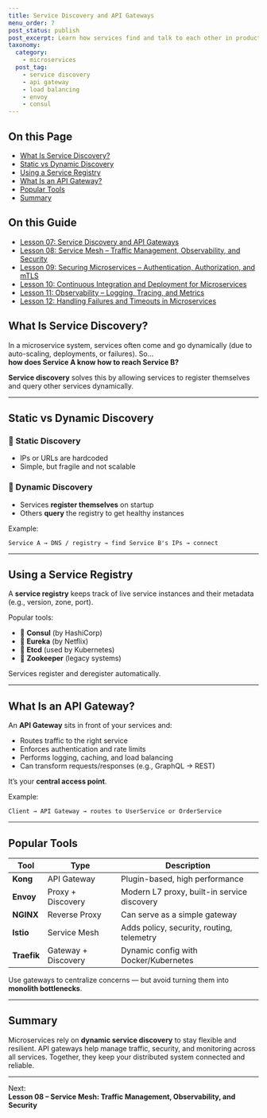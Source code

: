 ```yaml
---
title: Service Discovery and API Gateways
menu_order: 7
post_status: publish
post_excerpt: Learn how services find and talk to each other in production using discovery mechanisms and gateways.
taxonomy:
  category:
    - microservices
  post_tag:
    - service discovery
    - api gateway
    - load balancing
    - envoy
    - consul
---
```


<div class="toc" markdown="1">

<div class="otp" markdown="1">

## On this Page

- [What Is Service Discovery?](#what-is-service-discovery)
- [Static vs Dynamic Discovery](#static-vs-dynamic-discovery)
- [Using a Service Registry](#using-a-service-registry)
- [What Is an API Gateway?](#what-is-an-api-gateway)
- [Popular Tools](#popular-tools)
- [Summary](#summary)

</div>

<div class="otg" markdown="1">

## On this Guide

- [Lesson 07: Service Discovery and API Gateways](./lesson-07-service-discovery-and-api-gateways)
- [Lesson 08: Service Mesh – Traffic Management, Observability, and Security](./lesson-08-service-mesh-traffic-management-observability-and-security)
- [Lesson 09: Securing Microservices – Authentication, Authorization, and mTLS](./lesson-09-securing-microservices-authentication-authorization-and-mtls)
- [Lesson 10: Continuous Integration and Deployment for Microservices](./lesson-10-continuous-integration-and-deployment-for-microservices)
- [Lesson 11: Observability – Logging, Tracing, and Metrics](./lesson-11-observability-logging-tracing-and-metrics)
- [Lesson 12: Handling Failures and Timeouts in Microservices](./lesson-12-handling-failures-and-timeouts-in-microservices)

</div>

</div>

<div class="guru-main" markdown="1">

## What Is Service Discovery?

In a microservice system, services often come and go dynamically (due to auto-scaling, deployments, or failures). So…  
**how does Service A know how to reach Service B?**

**Service discovery** solves this by allowing services to register themselves and query other services dynamically.

---

## Static vs Dynamic Discovery

### 🔹 Static Discovery

- IPs or URLs are hardcoded
- Simple, but fragile and not scalable

### 🔹 Dynamic Discovery

- Services **register themselves** on startup
- Others **query** the registry to get healthy instances

Example:

```
Service A → DNS / registry → find Service B's IPs → connect
```

---

## Using a Service Registry

A **service registry** keeps track of live service instances and their metadata (e.g., version, zone, port).

Popular tools:

- 🔸 **Consul** (by HashiCorp)
- 🔸 **Eureka** (by Netflix)
- 🔸 **Etcd** (used by Kubernetes)
- 🔸 **Zookeeper** (legacy systems)

Services register and deregister automatically.

---

## What Is an API Gateway?

An **API Gateway** sits in front of your services and:

- Routes traffic to the right service
- Enforces authentication and rate limits
- Performs logging, caching, and load balancing
- Can transform requests/responses (e.g., GraphQL → REST)

It’s your **central access point**.

Example:

```
Client → API Gateway → routes to UserService or OrderService
```

---

## Popular Tools

| Tool        | Type                | Description                                 |
| ----------- | ------------------- | ------------------------------------------- |
| **Kong**    | API Gateway         | Plugin-based, high performance              |
| **Envoy**   | Proxy + Discovery   | Modern L7 proxy, built-in service discovery |
| **NGINX**   | Reverse Proxy       | Can serve as a simple gateway               |
| **Istio**   | Service Mesh        | Adds policy, security, routing, telemetry   |
| **Traefik** | Gateway + Discovery | Dynamic config with Docker/Kubernetes       |

Use gateways to centralize concerns — but avoid turning them into **monolith bottlenecks**.

---

## Summary

Microservices rely on **dynamic service discovery** to stay flexible and resilient. API gateways help manage traffic, security, and monitoring across all services. Together, they keep your distributed system connected and reliable.

---

Next:  
**Lesson 08 – Service Mesh: Traffic Management, Observability, and Security**

</div>
